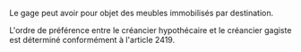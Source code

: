 Le gage peut avoir pour objet des meubles immobilisés par destination.

L'ordre de préférence entre le créancier hypothécaire et le créancier gagiste est déterminé conformément à l'article 2419.
